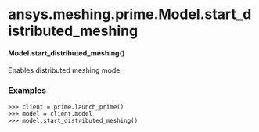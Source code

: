 # ansys.meshing.prime.Model.start_distributed_meshing



#### Model.start_distributed_meshing()

Enables distributed meshing mode.

### Examples

```pycon
>>> client = prime.launch_prime()
>>> model = client.model
>>> model.start_distributed_meshing()
```

<!-- !! processed by numpydoc !! -->
